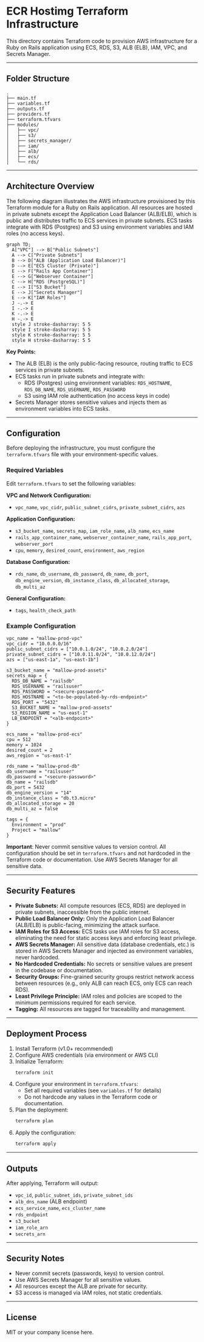 # ECR Hostimg Terraform Infrastructure

This directory contains Terraform code to provision AWS infrastructure for a Ruby on Rails application using ECS, RDS, S3, ALB (ELB), IAM, VPC, and Secrets Manager.

---

## Folder Structure

```
.
├── main.tf
├── variables.tf
├── outputs.tf
├── providers.tf
├── terraform.tfvars
├── modules/
│   ├── vpc/
│   ├── s3/
│   ├── secrets_manager/
│   ├── iam/
│   ├── alb/
│   ├── ecs/
│   └── rds/
```

---

## Architecture Overview

The following diagram illustrates the AWS infrastructure provisioned by this Terraform module for a Ruby on Rails application. All resources are hosted in private subnets except the Application Load Balancer (ALB/ELB), which is public and distributes traffic to ECS services in private subnets. ECS tasks integrate with RDS (Postgres) and S3 using environment variables and IAM roles (no access keys).

```mermaid
graph TD;
  A["VPC"] --> B["Public Subnets"]
  A --> C["Private Subnets"]
  B --> D["ALB (Application Load Balancer)"]
  D --> E["ECS Cluster (Private)"]
  E --> F["Rails App Container"]
  E --> G["Webserver Container"]
  C --> H["RDS (PostgreSQL)"]
  E --> I["S3 Bucket"]
  E --> J["Secrets Manager"]
  E --> K["IAM Roles"]
  J -.-> E
  I -.-> E
  K -.-> E
  H -.-> E
  style J stroke-dasharray: 5 5
  style I stroke-dasharray: 5 5
  style K stroke-dasharray: 5 5
  style H stroke-dasharray: 5 5
```

**Key Points:**
- The ALB (ELB) is the only public-facing resource, routing traffic to ECS services in private subnets.
- ECS tasks run in private subnets and integrate with:
  - RDS (Postgres) using environment variables: `RDS_HOSTNAME`, `RDS_DB_NAME`, `RDS_USERNAME`, `RDS_PASSWORD`
  - S3 using IAM role authentication (no access keys in code)
- Secrets Manager stores sensitive values and injects them as environment variables into ECS tasks.

---

## Configuration

Before deploying the infrastructure, you must configure the `terraform.tfvars` file with your environment-specific values.

### Required Variables

Edit `terraform.tfvars` to set the following variables:

**VPC and Network Configuration:**
- `vpc_name`, `vpc_cidr`, `public_subnet_cidrs`, `private_subnet_cidrs`, `azs`

**Application Configuration:**
- `s3_bucket_name`, `secrets_map`, `iam_role_name`, `alb_name`, `ecs_name`
- `rails_app_container_name`, `webserver_container_name`, `rails_app_port`, `webserver_port`
- `cpu`, `memory`, `desired_count`, `environment`, `aws_region`

**Database Configuration:**
- `rds_name`, `db_username`, `db_password`, `db_name`, `db_port`, `db_engine_version`, `db_instance_class`, `db_allocated_storage`, `db_multi_az`

**General Configuration:**
- `tags`, `health_check_path`

### Example Configuration

```hcl
vpc_name = "mallow-prod-vpc"
vpc_cidr = "10.0.0.0/16"
public_subnet_cidrs = ["10.0.1.0/24", "10.0.2.0/24"]
private_subnet_cidrs = ["10.0.11.0/24", "10.0.12.0/24"]
azs = ["us-east-1a", "us-east-1b"]

s3_bucket_name = "mallow-prod-assets"
secrets_map = {
  RDS_DB_NAME = "railsdb"
  RDS_USERNAME = "railsuser"
  RDS_PASSWORD = "<secure-password>"
  RDS_HOSTNAME = "<to-be-populated-by-rds-endpoint>"
  RDS_PORT = "5432"
  S3_BUCKET_NAME = "mallow-prod-assets"
  S3_REGION_NAME = "us-east-1"
  LB_ENDPOINT = "<alb-endpoint>"
}

ecs_name = "mallow-prod-ecs"
cpu = 512
memory = 1024
desired_count = 2
aws_region = "us-east-1"

rds_name = "mallow-prod-db"
db_username = "railsuser"
db_password = "<secure-password>"
db_name = "railsdb"
db_port = 5432
db_engine_version = "14"
db_instance_class = "db.t3.micro"
db_allocated_storage = 20
db_multi_az = false

tags = {
  Environment = "prod"
  Project = "mallow"
}
```

**Important**: Never commit sensitive values to version control. All configuration should be set in `terraform.tfvars` and not hardcoded in the Terraform code or documentation. Use AWS Secrets Manager for all sensitive data.

---

## Security Features

- **Private Subnets:** All compute resources (ECS, RDS) are deployed in private subnets, inaccessible from the public internet.
- **Public Load Balancer Only:** Only the Application Load Balancer (ALB/ELB) is public-facing, minimizing the attack surface.
- **IAM Roles for S3 Access:** ECS tasks use IAM roles for S3 access, eliminating the need for static access keys and enforcing least privilege.
- **AWS Secrets Manager:** All sensitive data (database credentials, etc.) is stored in AWS Secrets Manager and injected as environment variables, never hardcoded.
- **No Hardcoded Credentials:** No secrets or sensitive values are present in the codebase or documentation.
- **Security Groups:** Fine-grained security groups restrict network access between resources (e.g., only ALB can reach ECS, only ECS can reach RDS).
- **Least Privilege Principle:** IAM roles and policies are scoped to the minimum permissions required for each service.
- **Tagging:** All resources are tagged for traceability and management.

---

## Deployment Process

1. Install Terraform (v1.0+ recommended)
2. Configure AWS credentials (via environment or AWS CLI)
3. Initialize Terraform:
   ```sh
   terraform init
   ```
4. Configure your environment in `terraform.tfvars`:
   - Set all required variables (see `variables.tf` for details)
   - Do not hardcode any values in the Terraform code or documentation.
5. Plan the deployment:
   ```sh
   terraform plan
   ```
6. Apply the configuration:
   ```sh
   terraform apply
   ```

---

## Outputs

After applying, Terraform will output:
- `vpc_id`, `public_subnet_ids`, `private_subnet_ids`
- `alb_dns_name` (ALB endpoint)
- `ecs_service_name`, `ecs_cluster_name`
- `rds_endpoint`
- `s3_bucket`
- `iam_role_arn`
- `secrets_arn`

---

## Security Notes

- Never commit secrets (passwords, keys) to version control.
- Use AWS Secrets Manager for all sensitive values.
- All resources except the ALB are private for security.
- S3 access is managed via IAM roles, not static credentials.

---

## License

MIT or your company license here. 